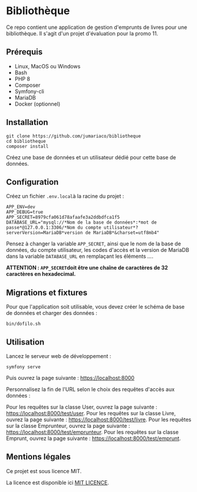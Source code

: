 # Bibliothèque

Ce repo contient une application de gestion d'emprunts de livres pour une bibliothèque.
Il s'agit d'un projet d'évaluation pour la promo 11.

## Prérequis

- Linux, MacOS ou Windows 
- Bash
- PHP 8
- Composer
- Symfony-cli
- MariaDB
- Docker (optionnel)

## Installation

```
git clone https://github.com/jumariaco/bibliotheque
cd bibliotheque
composer install
```

Créez une base de données et un utilisateur dédié pour cette base de données.

## Configuration

Créez un fichier `.env.local`à la racine du projet :

```
APP_ENV=dev
APP_DEBUG=true
APP_SECRET=8979cfa061d78afaafe3a2ddbdfca1f5
DATABASE_URL="mysql://*Nom de la base de données*:*mot de passe*@127.0.0.1:3306/*Nom du compte utilisateur*?serverVersion=MariaDB*version de MariaDB*&charset=utf8mb4"
```

Pensez à changer la variable `APP_SECRET`, ainsi que le nom de la base de données, du compte utilisateur, les codes d'accès et la version de MariaDB dans la variable `DATABASE_URL` en remplaçant les éléments *...*.

**ATTENTION : `APP_SECRET`doit être une chaîne de caractères de 32 caractères en hexadecimal.**

## Migrations et fixtures

Pour que l'application soit utilisable, vous devez créer le schéma de base de données et charger des données :

```
bin/dofilo.sh
```

## Utilisation

Lancez le serveur web de développement : 

```
symfony serve
```

Puis ouvrez la page suivante : [https://localhost:8000](https://localhost:8000)

Personnalisez la fin de l'URL selon le choix des requêtes d'accès aux données :

Pour les requêtes sur la classe User, ouvrez la page suivante : [https://localhost:8000/test/user](https://localhost:8000/test/user).
Pour les requêtes sur la classe Livre, ouvrez la page suivante : [https://localhost:8000/test/livre](https://localhost:8000/test/livre).
Pour les requêtes sur la classe Emprunteur, ouvrez la page suivante : [https://localhost:8000/test/emprunteur](https://localhost:8000/test/emprunteur).
Pour les requêtes sur la classe Emprunt, ouvrez la page suivante : [https://localhost:8000/test/emprunt](https://localhost:8000/test/emprunt).


## Mentions légales

Ce projet est sous licence MIT.

La licence est disponible ici [MIT LICENCE](LICENCE).